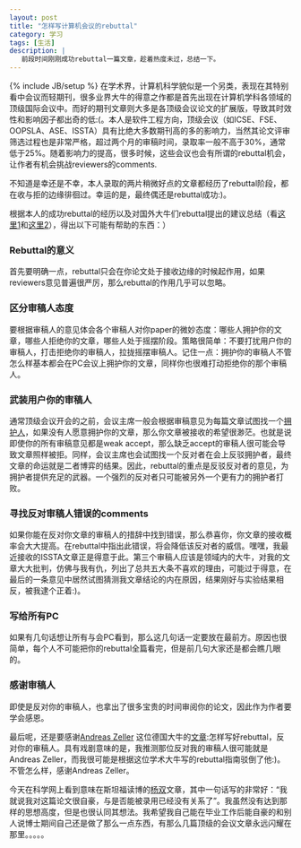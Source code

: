 ```yaml
---
layout: post
title: "怎样写计算机会议的rebuttal"
category: 学习
tags: [生活]
description: |
   前段时间刚刚成功rebuttal一篇文章，趁着热度未过，总结一下。
---
```

{% include JB/setup %}
   在学术界，计算机科学貌似是一个另类，表现在其特别看中会议而轻期刊，很多业界大牛的得意之作都是首先出现在计算机学科各领域的顶级国际会议中。而好的期刊文章则大多是各顶级会议论文的扩展版，导致其时效性和影响因子都出奇的低:(。本人是软件工程方向，顶级会议（如ICSE、FSE、OOPSLA、ASE、ISSTA）具有比绝大多数期刊高的多的影响力，当然其论文评审筛选过程也是非常严格，超过两个月的审稿时间，录取率一般不高于30%，通常低于25%。随着影响力的提高，很多时候，这些会议也会有所谓的rebuttal机会，让作者有机会挑战reviewers的comments.

   不知道是幸还是不幸，本人录取的两片稍微好点的文章都经历了rebuttal阶段，都在收与拒的边缘徘徊过。幸运的是，最终偶还是rebuttal成功:)。

   根据本人的成功rebuttal的经历以及对国外大牛们rebuttal提出的建议总结（看[这里1](http://www.st.cs.uni-saarland.de/zeller/onresearch/rebuttal-patterns.php3)和[这里2](http://hyunyoungsong.wordpress.com/2010/12/18/how-to-write-a-acm-sigchi-rebuttal/)），得出以下可能有帮助的东西：）

### Rebuttal的意义
   首先要明确一点，rebuttal只会在你论文处于接收边缘的时候起作用，如果reviewers意见普遍很严厉，那么rebuttal的作用几乎可以忽略。

### 区分审稿人态度
   要根据审稿人的意见体会各个审稿人对你paper的微妙态度：哪些人拥护你的文章，哪些人拒绝你的文章，哪些人处于摇摆阶段。策略很简单：不要打扰用户你的审稿人，打击拒绝你的审稿人，拉拢摇摆审稿人。记住一点：拥护你的审稿人不管怎么样基本都会在PC会议上拥护你的文章，同样你也很难打动拒绝你的那个审稿人。

### 武装用户你的审稿人
   通常顶级会议开会的之前，会议主席一般会根据审稿意见为每篇文章试图找一个[拥护人](http://scg.unibe.ch/download/champion/)，如果没有人愿意拥护你的文章，那么你文章被接收的希望很渺茫。也就是说即使你的所有审稿意见都是weak accept，那么缺乏accept的审稿人很可能会导致文章照样被拒。同样，会议主席也会试图找一个反对者在会上反驳拥护者，最终文章的命运就是二者博弈的结果。因此，rebuttal的重点是反驳反对者的意见，为拥护者提供充足的武器。一个强烈的反对者只可能被另外一个更有力的拥护者打败。

### 寻找反对审稿人错误的comments
   如果你能在反对你文章的审稿人的措辞中找到错误，那么恭喜你，你文章的接收概率会大大提高。在rebuttal中指出此错误，将会降低该反对者的威信。嘿嘿，我最近接收的ISSTA文章正是得意于此。第三个审稿人应该是领域内的大牛，对我的文章大大批判，仿佛与我有仇，列出了总共五大条不喜欢的理由，可能过于得意，在最后的一条意见中居然试图猜测我文章结论的内在原因，结果刚好与实验结果相反，被我逮个正着:)。

### 写给所有PC
   如果有几句话想让所有与会PC看到，那么这几句话一定要放在最前方。原因也很简单，每个人不可能把你的rebuttal全篇看完，但是前几句大家还是都会瞧几眼的。

### 感谢审稿人
   即使是反对你的审稿人，也拿出了很多宝贵的时间审阅你的论文，因此作为作者要学会感恩。

   最后呢，还是要感谢[Andreas Zeller](http://www.st.cs.uni-saarland.de/zeller/) 这位德国大牛的[文章](http://www.st.cs.uni-saarland.de/zeller/onresearch/rebuttal-patterns.php3):怎样写好rebuttal，反对你的审稿人。具有戏剧意味的是，我推测那位反对我的审稿人很可能就是Andreas Zeller，而我很可能是根据这位学术大牛写的rebuttal指南驳倒了他:)。不管怎么样，感谢Andreas Zeller。

  今天在科学网上看到意味在斯坦福读博的[杨双](http://blog.sciencenet.cn/home.php?mod=space&uid=441887)文章，其中一句话写的非常好：“我就说我对这篇论文很自豪，与是否能被录用已经没有关系了”。我虽然没有达到那样的思想高度，但是也很认同其想法。我希望我自己能在毕业工作后能自豪的和别人说博士期间自己还是做了那么一点东西，有那么几篇顶级的会议文章永远闪耀在那里。。。。。

